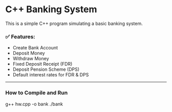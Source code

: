 # C++ Banking System

This is a simple C++ program simulating a basic banking system.

### ✅ Features:
- Create Bank Account
- Deposit Money
- Withdraw Money
- Fixed Deposit Receipt (FDR)
- Deposit Pension Scheme (DPS)
- Default interest rates for FDR & DPS

---

### How to Compile and Run

g++ hw.cpp -o bank
./bank
